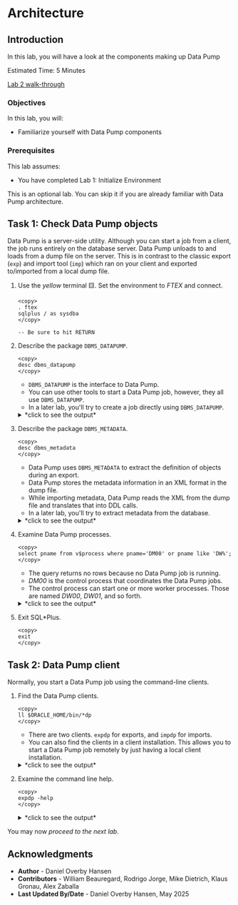 # Architecture

## Introduction

In this lab, you will have a look at the components making up Data Pump

Estimated Time: 5 Minutes

[Lab 2 walk-through](videohub:1_ptbxqeer)

### Objectives

In this lab, you will:

* Familiarize yourself with Data Pump components

### Prerequisites

This lab assumes:

- You have completed Lab 1: Initialize Environment

This is an optional lab. You can skip it if you are already familiar with Data Pump architecture.

## Task 1: Check Data Pump objects

Data Pump is a server-side utility. Although you can start a job from a client, the job runs entirely on the database server. Data Pump unloads to and loads from a dump file on the server. This is in contrast to the classic export (`exp`) and import tool (`imp`) which ran on your client and exported to/imported from a local dump file. 

1. Use the *yellow* terminal 🟨. Set the environment to *FTEX* and connect.

    ```
    <copy>
    . ftex
    sqlplus / as sysdba
    </copy>

    -- Be sure to hit RETURN
    ```
2. Describe the package `DBMS_DATAPUMP`.

    ```
    <copy>
    desc dbms_datapump
    </copy>
    ```

    * `DBMS_DATAPUMP` is the interface to Data Pump.
    * You can use other tools to start a Data Pump job, however, they all use `DBMS_DATAPUMP`. 
    * In a later lab, you'll try to create a job directly using `DBMS_DATAPUMP`.

    <details>
    <summary>*click to see the output*</summary>
    ``` text
    SQL> desc dbms_datapump
    PROCEDURE ADD_DEVICE
     Argument Name                  Type                    In/Out Default?
     ------------------------------ ----------------------- ------ --------
     HANDLE                         NUMBER                  IN
     DEVICENAME                     VARCHAR2                IN
     VOLUMESIZE                     VARCHAR2                IN     DEFAULT
    PROCEDURE ADD_FILE
     Argument Name                  Type                    In/Out Default?
     ------------------------------ ----------------------- ------ --------
     HANDLE                         NUMBER                  IN
     FILENAME                       VARCHAR2                IN
     DIRECTORY                      VARCHAR2                IN     DEFAULT
     FILESIZE                       VARCHAR2                IN     DEFAULT
     FILETYPE                       NUMBER                  IN     DEFAULT
     REUSEFILE                      NUMBER                  IN     DEFAULT

    (output truncated)

    PROCEDURE TRACE_ENTRY
     Argument Name                  Type                    In/Out Default?
     ------------------------------ ----------------------- ------ --------
     FACILITY                       VARCHAR2                IN
     MSG                            VARCHAR2                IN
    PROCEDURE WAIT_FOR_JOB
     Argument Name                  Type                    In/Out Default?
     ------------------------------ ----------------------- ------ --------
     HANDLE                         NUMBER                  IN
     JOB_STATE                      VARCHAR2                OUT   
    ```
    </details>    

3. Describe the package `DBMS_METADATA`.

    ```
    <copy>
    desc dbms_metadata
    </copy>
    ```

    * Data Pump uses `DBMS_METADATA` to extract the definition of objects during an export.
    * Data Pump stores the metadata information in an XML format in the dump file.
    * While importing metadata, Data Pump reads the XML from the dump file and translates that into DDL calls.
    * In a later lab, you'll try to extract metadata from the database.


    <details>
    <summary>*click to see the output*</summary>
    ``` text
    SQL> desc dbms_metadata
    FUNCTION ADD_TRANSFORM RETURNS NUMBER
     Argument Name                  Type                    In/Out Default?
     ------------------------------ ----------------------- ------ ----------
     HANDLE                         NUMBER                  IN
     NAME                           VARCHAR2                IN
     ENCODING                       VARCHAR2                IN     DEFAULT
     OBJECT_TYPE                    VARCHAR2                IN     DEFAULT
    FUNCTION CHECK_CONSTRAINT RETURNS NUMBER
     Argument Name                  Type                    In/Out Default?
     ------------------------------ ----------------------- ------ --------
     OBJ_NUM                        NUMBER                  IN

    (output truncated)

    PROCEDURE SET_XMLFORMAT
     Argument Name                  Type                    In/Out Default?
     ------------------------------ ----------------------- ------ --------
     HANDLE                         NUMBER                  IN
     NAME                           VARCHAR2                IN
     VALUE                          BOOLEAN                 IN     DEFAULT
    PROCEDURE TRANSFORM_STRM
     Argument Name                  Type                    In/Out Default?
     ------------------------------ ----------------------- ------ --------
     INDOC                           CLOB                   IN
     OUTDOC                          CLOB                   IN/OUT
     MDVERSION                       VARCHAR2               IN     DEFAULT
    ```
    </details>  

4. Examine Data Pump processes.

    ```
    <copy>
    select pname from v$process where pname='DM00' or pname like 'DW%';
    </copy>
    ```

    * The query returns no rows because no Data Pump job is running.
    * *DM00* is the control process that coordinates the Data Pump jobs. 
    * The control process can start one or more worker processes. Those are named *DW00*, *DW01*, and so forth.

    <details>
    <summary>*click to see the output*</summary>
    ``` text
    SQL> select pname from v$process where pname='DM00' or pname like 'DW%';
    
    no rows selected
    ```
    </details> 

5. Exit SQL*Plus.

    ```
    <copy>
    exit
    </copy>
    ```

## Task 2: Data Pump client

Normally, you start a Data Pump job using the command-line clients.

1. Find the Data Pump clients.

    ```
    <copy>
    ll $ORACLE_HOME/bin/*dp
    </copy>
    ```

    * There are two clients. `expdp` for exports, and `impdp` for imports.
    * You can also find the clients in a client installation. This allows you to start a Data Pump job remotely by just having a local client installation.
    
    <details>
    <summary>*click to see the output*</summary>
    ``` text
    -rwxr-x--x. 1 oracle oinstall 235128 May  2 19:09 /u01/app/oracle/product/19/bin/expdp
    -rwxr-x--x. 1 oracle oinstall 242992 May  2 19:09 /u01/app/oracle/product/19/bin/impdp
    ```
    </details> 


2. Examine the command line help.

    ```
    <copy>
    expdp -help
    </copy>
    ```

    <details>
    <summary>*click to see the output*</summary>
    ``` text
    Export: Release 19.0.0.0.0 - Production on Fri Apr 25 07:17:10 2025
    Version 19.27.0.0.0
    
    Copyright (c) 1982, 2019, Oracle and/or its affiliates.  All rights reserved.
    
    
    The Data Pump export utility provides a mechanism for transferring data objects
    between Oracle databases. The utility is invoked with the following command:
    
    (output truncated)
    
    STOP_WORKER
    Stops a hung or stuck worker.
    
    TRACE
    Set trace/debug flags for the current job.
    ```
    </details>     


You may now *proceed to the next lab*.

## Acknowledgments

* **Author** - Daniel Overby Hansen
* **Contributors** - William Beauregard, Rodrigo Jorge, Mike Dietrich, Klaus Gronau, Alex Zaballa
* **Last Updated By/Date** - Daniel Overby Hansen, May 2025